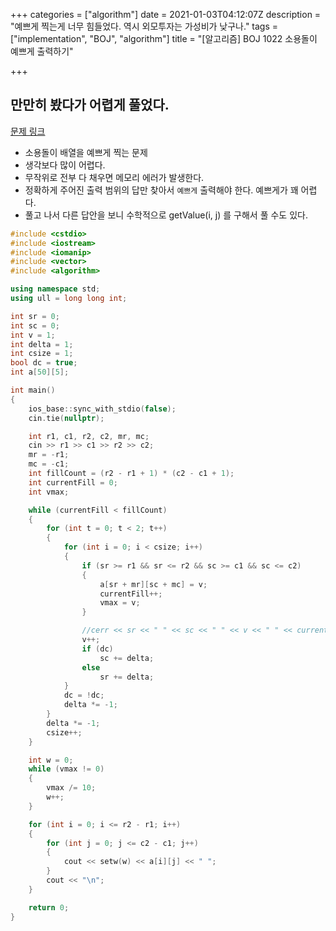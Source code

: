 +++
categories = ["algorithm"]
date = 2021-01-03T04:12:07Z
description = "예쁘게 찍는게 너무 힘들었다. 역시 외모투자는 가성비가 낮구나."
tags = ["implementation", "BOJ", "algorithm"]
title = "[알고리즘] BOJ 1022 소용돌이 예쁘게 출력하기"

+++
## 만만히 봤다가 어렵게 풀었다.

[문제 링크](https://www.acmicpc.net/problem/1022)

* 소용돌이 배열을 예쁘게 찍는 문제
* 생각보다 많이 어렵다.
* 무작위로 전부 다 채우면 메모리 에러가 발생한다.
* 정확하게 주어진 출력 범위의 답만 찾아서 `예쁘게` 출력해야 한다. 예쁘게가 꽤 어렵다.
* 풀고 나서 다른 답안을 보니 수학적으로 getValue(i, j) 를 구해서 풀 수도 있다.

```cpp
#include <cstdio>
#include <iostream>
#include <iomanip>
#include <vector>
#include <algorithm>

using namespace std;
using ull = long long int;

int sr = 0;
int sc = 0;
int v = 1;
int delta = 1;
int csize = 1;
bool dc = true;
int a[50][5];

int main()
{
    ios_base::sync_with_stdio(false);
    cin.tie(nullptr);

    int r1, c1, r2, c2, mr, mc;
    cin >> r1 >> c1 >> r2 >> c2;
    mr = -r1;
    mc = -c1;
    int fillCount = (r2 - r1 + 1) * (c2 - c1 + 1);
    int currentFill = 0;
    int vmax;

    while (currentFill < fillCount)
    {
        for (int t = 0; t < 2; t++)
        {
            for (int i = 0; i < csize; i++)
            {
                if (sr >= r1 && sr <= r2 && sc >= c1 && sc <= c2)
                {
                    a[sr + mr][sc + mc] = v;
                    currentFill++;
                    vmax = v;
                }

                //cerr << sr << " " << sc << " " << v << " " << currentFill << "\n";
                v++;
                if (dc)
                    sc += delta;
                else
                    sr += delta;
            }
            dc = !dc;
            delta *= -1;
        }
        delta *= -1;
        csize++;
    }

    int w = 0;
    while (vmax != 0)
    {
        vmax /= 10;
        w++;
    }

    for (int i = 0; i <= r2 - r1; i++)
    {
        for (int j = 0; j <= c2 - c1; j++)
        {
            cout << setw(w) << a[i][j] << " ";
        }
        cout << "\n";
    }

    return 0;
}
```